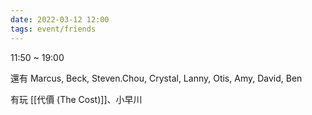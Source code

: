 ```yaml
---
date: 2022-03-12 12:00
tags: event/friends
---
```


11:50 ~ 19:00

還有 Marcus, Beck, Steven.Chou, Crystal, Lanny, Otis, Amy, David, Ben

有玩 [[代價 (The Cost)]]、小早川